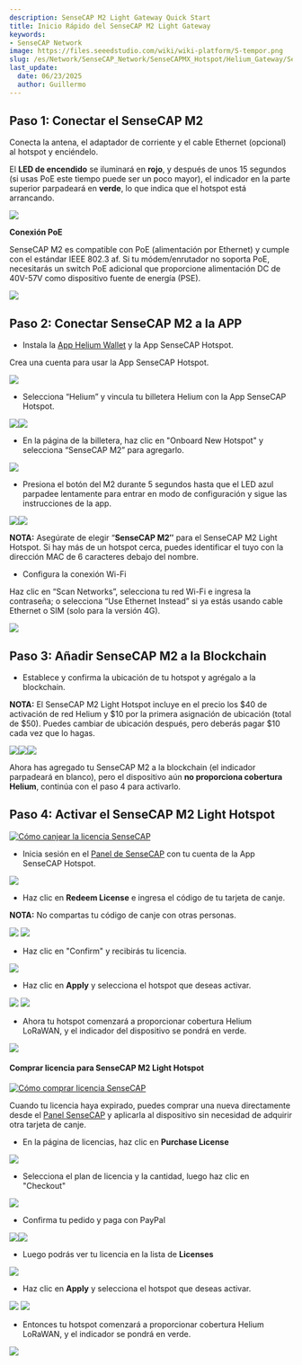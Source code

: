 ```yaml
---
description: SenseCAP M2 Light Gateway Quick Start
title: Inicio Rápido del SenseCAP M2 Light Gateway
keywords:
- SenseCAP Network
image: https://files.seeedstudio.com/wiki/wiki-platform/S-tempor.png
slug: /es/Network/SenseCAP_Network/SenseCAPMX_Hotspot/Helium_Gateway/SenseCAP_M2_Light/Quick_Start
last_update:
  date: 06/23/2025
  author: Guillermo
---
```


## **Paso 1: Conectar el SenseCAP M2**

Conecta la antena, el adaptador de corriente y el cable Ethernet (opcional) al hotspot y enciéndelo.

El **LED de encendido** se iluminará en **rojo**, y después de unos 15 segundos (si usas PoE este tiempo puede ser un poco mayor), el indicador en la parte superior parpadeará en **verde**, lo que indica que el hotspot está arrancando.

![](https://files.seeedstudio.com/wiki/wiki-platform/sensor_network/M2_Light_Hotspot/image1.png)

**Conexión PoE**

SenseCAP M2 es compatible con PoE (alimentación por Ethernet) y cumple con el estándar IEEE 802.3 af. Si tu módem/enrutador no soporta PoE, necesitarás un switch PoE adicional que proporcione alimentación DC de 40V-57V como dispositivo fuente de energía (PSE).

![](https://files.seeedstudio.com/wiki/wiki-platform/sensor_network/M2_Light_Hotspot/image2.png)

## **Paso 2: Conectar SenseCAP M2 a la APP**

- Instala la [App Helium Wallet](https://docs.helium.com/wallets/helium-wallet-app) y la App SenseCAP Hotspot.  

Crea una cuenta para usar la App SenseCAP Hotspot.

![](https://files.seeedstudio.com/wiki/wiki-platform/sensor_network/M2_Light_Hotspot/image3.png)

- Selecciona “Helium” y vincula tu billetera Helium con la App SenseCAP Hotspot.

![](https://files.seeedstudio.com/wiki/wiki-platform/sensor_network/M2_Light_Hotspot/image4.png)![](https://files.seeedstudio.com/wiki/wiki-platform/sensor_network/M2_Light_Hotspot/image5.png)

- En la página de la billetera, haz clic en "Onboard New Hotspot" y selecciona “SenseCAP M2” para agregarlo.

![](https://files.seeedstudio.com/wiki/wiki-platform/sensor_network/M2_Light_Hotspot/image6.png)

- Presiona el botón del M2 durante 5 segundos hasta que el LED azul parpadee lentamente para entrar en modo de configuración y sigue las instrucciones de la app.

![](https://files.seeedstudio.com/wiki/wiki-platform/sensor_network/M2_Light_Hotspot/image7.png)![](https://files.seeedstudio.com/wiki/wiki-platform/sensor_network/M2_Light_Hotspot/image8.png)

**NOTA:** Asegúrate de elegir “**SenseCAP M2″** para el SenseCAP M2 Light Hotspot. Si hay más de un hotspot cerca, puedes identificar el tuyo con la dirección MAC de 6 caracteres debajo del nombre.

- Configura la conexión Wi-Fi 

Haz clic en “Scan Networks”, selecciona tu red Wi-Fi e ingresa la contraseña; o selecciona “Use Ethernet Instead” si ya estás usando cable Ethernet o SIM (solo para la versión 4G).

![](https://files.seeedstudio.com/wiki/wiki-platform/sensor_network/M2_Light_Hotspot/image9.png)

## **Paso 3: Añadir SenseCAP M2 a la Blockchain**

- Establece y confirma la ubicación de tu hotspot y agrégalo a la blockchain.

**NOTA:** El SenseCAP M2 Light Hotspot incluye en el precio los \$40 de activación de red Helium y \$10 por la primera asignación de ubicación (total de \$50). Puedes cambiar de ubicación después, pero deberás pagar \$10 cada vez que lo hagas.

![](https://files.seeedstudio.com/wiki/wiki-platform/sensor_network/M2_Light_Hotspot/image10.png)![](https://files.seeedstudio.com/wiki/wiki-platform/sensor_network/M2_Light_Hotspot/image11.png)![](https://files.seeedstudio.com/wiki/wiki-platform/sensor_network/M2_Light_Hotspot/image12.png)

Ahora has agregado tu SenseCAP M2 a la blockchain (el indicador parpadeará en blanco), pero el dispositivo aún **no proporciona cobertura Helium**, continúa con el paso 4 para activarlo.

## **Paso 4: Activar el SenseCAP M2 Light Hotspot**

[![Cómo canjear la licencia SenseCAP](https://files.seeedstudio.com/wiki/wiki-platform/sensor_network/M2_Light_Hotspot/redeem.png)](https://www.youtube.com/watch?v=D59QTtMUKdM)




- Inicia sesión en el [Panel de SenseCAP](https://status.sensecapmx.cloud/#/login?redirect=/dashboard) con tu cuenta de la App SenseCAP Hotspot.

![](https://files.seeedstudio.com/wiki/wiki-platform/sensor_network/M2_Light_Hotspot/image13.png)

- Haz clic en **Redeem License** e ingresa el código de tu tarjeta de canje.

**NOTA:** No compartas tu código de canje con otras personas.

![](https://files.seeedstudio.com/wiki/wiki-platform/sensor_network/M2_Light_Hotspot/image14.png)
![](https://files.seeedstudio.com/wiki/wiki-platform/sensor_network/M2_Light_Hotspot/image15.png)

- Haz clic en "Confirm" y recibirás tu licencia.

![](https://files.seeedstudio.com/wiki/wiki-platform/sensor_network/M2_Light_Hotspot/image16.png)

- Haz clic en **Apply** y selecciona el hotspot que deseas activar.

![](https://files.seeedstudio.com/wiki/wiki-platform/sensor_network/M2_Light_Hotspot/image17.png) ![](https://files.seeedstudio.com/wiki/wiki-platform/sensor_network/M2_Light_Hotspot/image18.png)

- Ahora tu hotspot comenzará a proporcionar cobertura Helium LoRaWAN, y el indicador del dispositivo se pondrá en verde.

![](https://files.seeedstudio.com/wiki/wiki-platform/sensor_network/M2_Light_Hotspot/image19.png)


#### **Comprar licencia para SenseCAP M2 Light Hotspot**

[![Cómo comprar licencia SenseCAP](https://files.seeedstudio.com/wiki/wiki-platform/sensor_network/M2_Light_Hotspot/purchase.png)](https://youtu.be/efkWlmRGWmU)

Cuando tu licencia haya expirado, puedes comprar una nueva directamente desde el [Panel SenseCAP](https://status.sensecapmx.cloud/#/login?redirect=/dashboard) y aplicarla al dispositivo sin necesidad de adquirir otra tarjeta de canje.

- En la página de licencias, haz clic en **Purchase License**

![](https://files.seeedstudio.com/wiki/wiki-platform/sensor_network/M2_Light_Hotspot/image20.png)

- Selecciona el plan de licencia y la cantidad, luego haz clic en "Checkout"

![](https://files.seeedstudio.com/wiki/wiki-platform/sensor_network/M2_Light_Hotspot/image21.png)

- Confirma tu pedido y paga con PayPal

![](https://files.seeedstudio.com/wiki/wiki-platform/sensor_network/M2_Light_Hotspot/image22.png)![](https://files.seeedstudio.com/wiki/wiki-platform/sensor_network/M2_Light_Hotspot/image23.png)

- Luego podrás ver tu licencia en la lista de **Licenses**

![](https://files.seeedstudio.com/wiki/wiki-platform/sensor_network/M2_Light_Hotspot/image24.png)

- Haz clic en **Apply** y selecciona el hotspot que deseas activar.

![](https://files.seeedstudio.com/wiki/wiki-platform/sensor_network/M2_Light_Hotspot/image25.png)
![](https://files.seeedstudio.com/wiki/wiki-platform/sensor_network/M2_Light_Hotspot/image26.png)

- Entonces tu hotspot comenzará a proporcionar cobertura Helium LoRaWAN, y el indicador se pondrá en verde.

![](https://files.seeedstudio.com/wiki/wiki-platform/sensor_network/M2_Light_Hotspot/image27.png)

